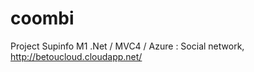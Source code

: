 coombi
======

Project Supinfo M1 .Net / MVC4 / Azure : Social network, http://betoucloud.cloudapp.net/